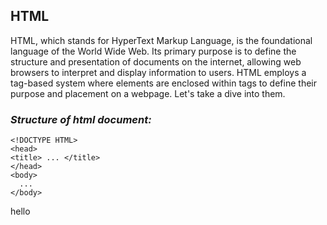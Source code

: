 ## HTML

HTML, which stands for HyperText Markup Language, is the foundational language of the World Wide Web. Its primary purpose is to define the structure and presentation of documents on the internet, allowing web browsers to interpret and display information to users. HTML employs a tag-based system where elements are enclosed within tags to define their purpose and placement on a webpage. Let's take a dive into them.

### _Structure of html document:_
```
<!DOCTYPE HTML>
<head>
<title> ... </title>
</head>
<body>
  ...
</body>
```
hello

